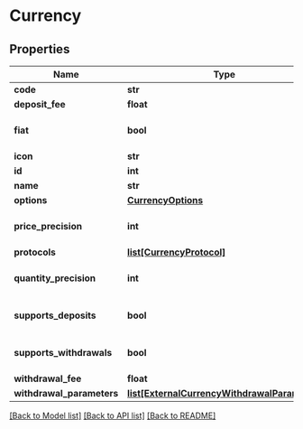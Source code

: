# Currency

## Properties
Name | Type | Description | Notes
------------ | ------------- | ------------- | -------------
**code** | **str** |  | [optional] 
**deposit_fee** | **float** |  | [optional] 
**fiat** | **bool** |  | [optional] [default to False]
**icon** | **str** |  | [optional] 
**id** | **int** |  | [optional] 
**name** | **str** |  | [optional] 
**options** | [**CurrencyOptions**](CurrencyOptions.md) |  | [optional] 
**price_precision** | **int** |  | [optional] [default to 5]
**protocols** | [**list[CurrencyProtocol]**](CurrencyProtocol.md) |  | [optional] 
**quantity_precision** | **int** |  | [optional] [default to 5]
**supports_deposits** | **bool** |  | [optional] [default to False]
**supports_withdrawals** | **bool** |  | [optional] [default to False]
**withdrawal_fee** | **float** |  | [optional] 
**withdrawal_parameters** | [**list[ExternalCurrencyWithdrawalParameter]**](ExternalCurrencyWithdrawalParameter.md) |  | [optional] 

[[Back to Model list]](../README.md#documentation-for-models) [[Back to API list]](../README.md#documentation-for-api-endpoints) [[Back to README]](../README.md)

